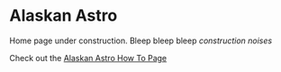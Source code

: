 # Alaskan Astro
Home page under construction. Bleep bleep bleep *construction noises*

Check out the <a href="https://wiki.alaskanastro.com">Alaskan Astro How To Page</a>

